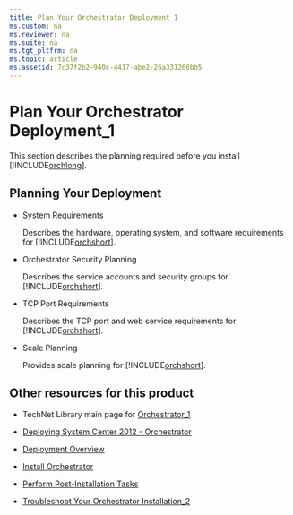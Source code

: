 ```yaml
---
title: Plan Your Orchestrator Deployment_1
ms.custom: na
ms.reviewer: na
ms.suite: na
ms.tgt_pltfrm: na
ms.topic: article
ms.assetid: 7c37f2b2-940c-4417-abe2-26a331266bb5
---
```

# Plan Your Orchestrator Deployment_1
This section describes the planning required before you install [!INCLUDE[orchlong](../Token/orchlong_md.md)].

## Planning Your Deployment

-   System Requirements

    Describes the hardware, operating system, and software requirements for [!INCLUDE[orchshort](../Token/orchshort_md.md)].

-   Orchestrator Security Planning

    Describes the service accounts and security groups for [!INCLUDE[orchshort](../Token/orchshort_md.md)].

-   TCP Port Requirements

    Describes the TCP port and web service requirements for [!INCLUDE[orchshort](../Token/orchshort_md.md)].

-   Scale Planning

    Provides scale planning for [!INCLUDE[orchshort](../Token/orchshort_md.md)].

## Other resources for this product

-   TechNet Library main page for [Orchestrator_1](../Topic/Orchestrator_1.md)

-   [Deploying System Center 2012 - Orchestrator](../Topic/Deploying-System-Center-2012---Orchestrator.md)

-   [Deployment Overview](../Topic/Deployment-Overview.md)

-   [Install Orchestrator](../Topic/Install-Orchestrator.md)

-   [Perform Post-Installation Tasks](../Topic/Perform-Post-Installation-Tasks.md)

-   [Troubleshoot Your Orchestrator Installation_2](../Topic/Troubleshoot-Your-Orchestrator-Installation_2.md)

